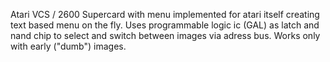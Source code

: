 Atari VCS / 2600 Supercard with menu implemented for atari itself creating text based menu on the fly.
Uses programmable logic ic (GAL) as latch and nand chip to select and switch between images via adress bus. 
Works only with early ("dumb") images.

